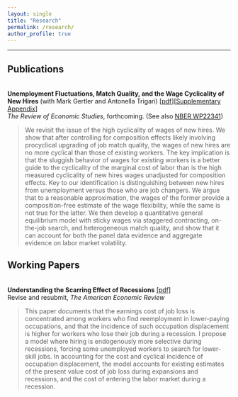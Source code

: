 ```yaml
---
layout: single
title: "Research"
permalink: /research/
author_profile: true
---
```

---
## Publications
<br/>**Unemployment Fluctuations, Match Quality, and the Wage Cyclicality of New Hires** (with Mark Gertler and Antonella Trigari) [[pdf](https://christopher-huckfeldt.github.io/files/UTSEOR.pdf)][[Supplementary Appendix](https://christopher-huckfeldt.github.io/files/UTSEOR.pdf)]<br/>
_The Review of Economic Studies_, forthcoming. (See also [NBER WP22341](https://www.nber.org/papers/w22341))
> We revisit the issue of the high cyclicality of wages of new hires.  We show that after controlling for composition effects likely involving procyclical upgrading of job match quality, the wages of new hires are no more cyclical than those of existing workers. The key implication is that the sluggish behavior of wages for existing workers is a better guide to the cyclicality of the marginal cost of labor than is the high measured cyclicality of new hires wages unadjusted for composition effects. Key to our identification is distinguishing between new hires from unemployment versus those who are job changers. We argue that to a reasonable approximation, the wages of the former provide a composition-free estimate of the wage flexibility, while the same is not true for the latter. We then develop a quantitative general equilibrium model with sticky wages via staggered contracting, on-the-job search, and heterogeneous match quality, and show that it can account for both the panel data evidence and aggregate evidence on labor market volatility.



## Working Papers

<br/>**Understanding the Scarring Effect of Recessions** [[pdf]](https://christopher-huckfeldt.github.io/files/UTSEOR.pdf)<br/>
Revise and resubmit, _The American Economic Review_
> This paper documents that the earnings cost of job loss is concentrated among workers who find reemployment in lower-paying occupations, and that the incidence of such occupation displacement is higher for workers who lose their job during a recession. I propose a model where hiring is endogenously more selective during recessions, forcing some unemployed workers to search for lower-skill jobs. In accounting for the cost and cyclical incidence of occupation displacement, the model accounts for existing estimates of the present value cost of job loss during expansions and recessions, and the cost of entering the labor market during a recession.
